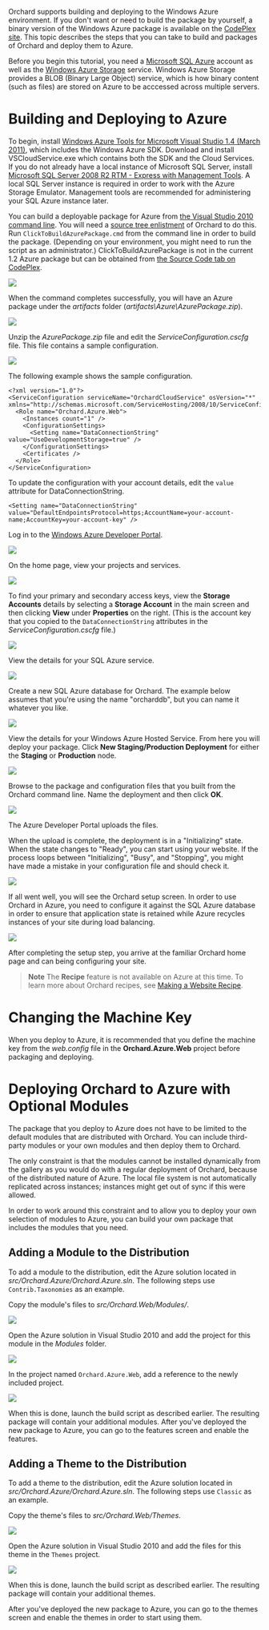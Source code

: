 Orchard supports building and deploying to the Windows Azure environment. If you don't want or need to build the package by yourself, a binary version of the Windows Azure package is available on the [CodePlex site](http://orchard.codeplex.com/releases/view/50197). This topic describes the steps that you can take to build and packages of Orchard and deploy them to Azure. 

Before you begin this tutorial, you need a [Microsoft SQL Azure](http://www.microsoft.com/en-us/sqlazure/default.aspx?WT.srch=1&WT.srch=1)  account as well as the [Windows Azure Storage](http://www.microsoft.com/windowsazure/storage/default.aspx) service. Windows Azure Storage provides a BLOB (Binary Large Object) service, which is how binary content (such as files) are stored on Azure to be acccessed across multiple servers.



# Building and Deploying to Azure
To begin, install [Windows Azure Tools for Microsoft Visual Studio 1.4 (March 2011)](http://www.microsoft.com/downloads/en/details.aspx?FamilyID=7a1089b6-4050-4307-86c4-9dadaa5ed018), which includes the Windows Azure SDK. Download and install VSCloudService.exe which contains both the SDK and the Cloud Services. If you do not already have a local instance of Microsoft SQL Server, install [Microsoft SQL Server 2008 R2 RTM - Express with Management Tools](http://www.microsoft.com/downloads/en/details.aspx?familyId=967225EB-207B-4950-91DF-EEB5F35A80EE&amp;hash=CDEb%2fJRDkSXIcb5rEbkx2M7RlSbrPNqmx7hbB%2bWHG5DbEBxcq9rXHwK4JS2uDdtvAYo2C8xBh%2fnA7yzNC8xD8w%3d%3d). A local SQL Server instance is required in order to work with the Azure Storage Emulator. Management tools are recommended for administering your SQL Azure instance later.

You can build a deployable package for Azure from [the Visual Studio 2010 command line](http://msdn.microsoft.com/en-us/library/ms229859.aspx). You will need a [source tree enlistment](Setting-up-a-source-enlistment) of Orchard to do this. Run `ClickToBuildAzurePackage.cmd` from the command line in order to build the package. (Depending on your environment, you might need to run the script as an administrator.) ClickToBuildAzurePackage is not in the current 1.2 Azure package but can be obtained from [the Source Code tab on CodePlex](http://orchard.codeplex.com/SourceControl/list/changesets).

![](../Upload/screenshots_675/click_to_build_azure_package.png)

When the command completes successfully, you will have an Azure package under the _artifacts_ folder (_artifacts\Azure\AzurePackage.zip_).

![](../Upload/screenshots_675/click_to_build_azure_package_success.png)

Unzip the _AzurePackage.zip_ file and edit the _ServiceConfiguration.cscfg_ file. This file contains a sample configuration. 

![](../Upload/screenshots_675/azure_package.png)

The following example shows the sample configuration.

    <?xml version="1.0"?>
    <ServiceConfiguration serviceName="OrchardCloudService" osVersion="*"  xmlns="http://schemas.microsoft.com/ServiceHosting/2008/10/ServiceConfiguration">
      <Role name="Orchard.Azure.Web">
        <Instances count="1" />
        <ConfigurationSettings>
          <Setting name="DataConnectionString" value="UseDevelopmentStorage=true" />
        </ConfigurationSettings>
        <Certificates />
      </Role>
    </ServiceConfiguration>


To update the configuration with your account details, edit the `value` attribute for DataConnectionString. 

    <Setting name="DataConnectionString" value="DefaultEndpointsProtocol=https;AccountName=your-account-name;AccountKey=your-account-key" />


Log in to the [Windows Azure Developer Portal](http://msdn.microsoft.com/en-us/windowsazure/default.aspx).

![](../Upload/screenshots_675/developer_portal_login.png)

On the home page, view your projects and services.

![](../Attachments/Deploying-Orchard-to-Windows-Azure/developer_portal_home.png)

To find your primary and secondary access keys, view the **Storage Accounts** details by selecting a **Storage Account** in the main screen and then clicking **View** under **Properties** on the right. (This is the account key that you copied to the `DataConnectionString` attributes in the _ServiceConfiguration.cscfg_ file.)

![](../Attachments/Deploying-Orchard-to-Windows-Azure/developer_portal_storage.png)

View the details for your SQL Azure service. 

![](../Attachments/Deploying-Orchard-to-Windows-Azure/developer_portal_sqlazure.png)

Create a new SQL Azure database for Orchard. The example below assumes that you're using the name "orcharddb", but you can name it whatever you like.

![](../Attachments/Deploying-Orchard-to-Windows-Azure/sqlazure_create_db.png)

View the details for your Windows Azure Hosted Service. From here you will deploy your package. Click **New Staging/Production Deployment** for either the **Staging** or **Production** node.

![](../Attachments/Deploying-Orchard-to-Windows-Azure/developer_portal_deploy.png)

Browse to the package and configuration files that you built from the Orchard command line. Name the deployment and then click **OK**.

![](../Attachments/Deploying-Orchard-to-Windows-Azure/developer_portal_deploy2.png)

The Azure Developer Portal uploads the files.

When the upload is complete, the deployment is in a "Initializing" state. When the state changes to "Ready", you can start using your website. If the process loops between "Initializing", "Busy", and "Stopping", you might have made a mistake in your configuration file and should check it. 

![](../Attachments/Deploying-Orchard-to-Windows-Azure/developer_portal_deploy3.png)

If all went well, you will see the Orchard setup screen. In order to use Orchard in Azure, you need to configure it against the SQL Azure database in order to ensure that application state is retained while Azure recycles instances of your site during load balancing.

![](../Attachments/Deploying-Orchard-to-Windows-Azure/azure_setup.png)

After completing the setup step, you arrive at the familiar Orchard home page and can being configuring your site.

> **Note** The **Recipe** feature is not available on Azure at this time. To learn more about Orchard recipes, see [Making a Website Recipe](Making-a-Web-Site-Recipe).

# Changing the Machine Key
When you deploy to Azure, it is recommended that you define the machine key from the _web.config_ file in the **Orchard.Azure.Web** project before packaging and deploying.


# Deploying Orchard to Azure with Optional Modules
The package that you deploy to Azure does not have to be limited to the default modules that are distributed with Orchard. You can include third-party modules or your own modules and then deploy them to Orchard.

The only constraint is that the modules cannot be installed dynamically from the gallery as you would do with a regular deployment of Orchard, because of the distributed nature of Azure. The local file system is not automatically replicated across instances; instances might get out of sync if this were allowed. 

In order to work around this constraint and to allow you to deploy your own selection of modules to Azure, you can build your own package that includes the modules that you need.


## Adding a Module to the Distribution
To add a module to the distribution, edit the Azure solution located in _src/Orchard.Azure/Orchard.Azure.sln_. The following steps use `Contrib.Taxonomies` as an example.

Copy the module's files to _src/Orchard.Web/Modules/_. 

![](../Attachments/Deploying-Orchard-to-Windows-Azure/azure_module_source.png)

Open the Azure solution in Visual Studio 2010 and add the project for this module in the _Modules_ folder.

![](../Attachments/Deploying-Orchard-to-Windows-Azure/azure_module_solution.png)

In the project named `Orchard.Azure.Web`, add a reference to the newly included project. 

![](../Attachments/Deploying-Orchard-to-Windows-Azure/azure_module_project.png)

When this is done, launch the build script as described earlier. The resulting package will contain your additional modules. After you've deployed the new package to Azure, you can go to the features screen and enable the features.


## Adding a Theme to the Distribution
To add a theme to the distribution, edit the Azure solution located in _src/Orchard.Azure/Orchard.Azure.sln_. The following steps use `Classic` as an example.

Copy the theme's files to _src/Orchard.Web/Themes_. 

![](../Attachments/Deploying-Orchard-to-Windows-Azure/azure_theme_source.png)

Open the Azure solution in Visual Studio 2010 and add the files for this theme in the `Themes` project.

![](../Attachments/Deploying-Orchard-to-Windows-Azure/azure_theme_solution.png)

When this is done, launch the build script as described earlier. The resulting package will contain your additional themes. 

After you've deployed the new package to Azure, you can go to the themes screen and enable the themes in order to start using them. 
